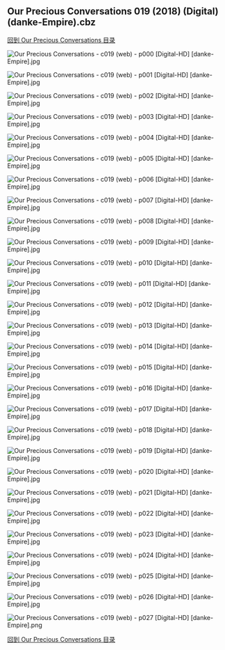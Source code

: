 ## Our Precious Conversations 019 (2018) (Digital) (danke-Empire).cbz


[回到 Our Precious Conversations 目录](https://github.com/alicewish/markdown/blob/master/series/Our-Precious-Conversations.md)


![Our Precious Conversations - c019 (web) - p000 [Digital-HD] [danke-Empire].jpg](https://wx1.sinaimg.cn/large/6a9fdecagy1fpude9ivxjj21j82cw1kx.jpg)

![Our Precious Conversations - c019 (web) - p001 [Digital-HD] [danke-Empire].jpg](https://wx1.sinaimg.cn/large/6a9fdecagy1fpudejnch8j21kt2cw4qq.jpg)

![Our Precious Conversations - c019 (web) - p002 [Digital-HD] [danke-Empire].jpg](https://wx1.sinaimg.cn/large/6a9fdecagy1fpudeqr5xdj21kw2c0qv5.jpg)

![Our Precious Conversations - c019 (web) - p003 [Digital-HD] [danke-Empire].jpg](https://wx1.sinaimg.cn/large/6a9fdecagy1fpudevovuvj21kt2cw1kx.jpg)

![Our Precious Conversations - c019 (web) - p004 [Digital-HD] [danke-Empire].jpg](https://wx1.sinaimg.cn/large/6a9fdecagy1fpudf19rj8j21kl2cwe81.jpg)

![Our Precious Conversations - c019 (web) - p005 [Digital-HD] [danke-Empire].jpg](https://wx1.sinaimg.cn/large/6a9fdecagy1fpudf73elij21kl2cwb29.jpg)

![Our Precious Conversations - c019 (web) - p006 [Digital-HD] [danke-Empire].jpg](https://wx1.sinaimg.cn/large/6a9fdecagy1fpudfc0sptj21kq2cw7wh.jpg)

![Our Precious Conversations - c019 (web) - p007 [Digital-HD] [danke-Empire].jpg](https://wx1.sinaimg.cn/large/6a9fdecagy1fpudfqfntaj21kt2cwe81.jpg)

![Our Precious Conversations - c019 (web) - p008 [Digital-HD] [danke-Empire].jpg](https://wx1.sinaimg.cn/large/6a9fdecagy1fpudfwzg16j21kq2cwu0x.jpg)

![Our Precious Conversations - c019 (web) - p009 [Digital-HD] [danke-Empire].jpg](https://wx1.sinaimg.cn/large/6a9fdecagy1fpudg7m5caj21kt2cwe82.jpg)

![Our Precious Conversations - c019 (web) - p010 [Digital-HD] [danke-Empire].jpg](https://wx1.sinaimg.cn/large/6a9fdecagy1fpudgeisf5j21kq2cwnpd.jpg)

![Our Precious Conversations - c019 (web) - p011 [Digital-HD] [danke-Empire].jpg](https://wx1.sinaimg.cn/large/6a9fdecagy1fpudgkv8mtj21kt2cwqv5.jpg)

![Our Precious Conversations - c019 (web) - p012 [Digital-HD] [danke-Empire].jpg](https://wx1.sinaimg.cn/large/6a9fdecagy1fpudgtb6wlj21kq2cw1ky.jpg)

![Our Precious Conversations - c019 (web) - p013 [Digital-HD] [danke-Empire].jpg](https://wx1.sinaimg.cn/large/6a9fdecagy1fpudh1c126j21kt2cwhdt.jpg)

![Our Precious Conversations - c019 (web) - p014 [Digital-HD] [danke-Empire].jpg](https://wx1.sinaimg.cn/large/6a9fdecagy1fpudh6n26dj21kq2cw7wh.jpg)

![Our Precious Conversations - c019 (web) - p015 [Digital-HD] [danke-Empire].jpg](https://wx1.sinaimg.cn/large/6a9fdecagy1fpudhcak45j21kt2cwhdt.jpg)

![Our Precious Conversations - c019 (web) - p016 [Digital-HD] [danke-Empire].jpg](https://wx1.sinaimg.cn/large/6a9fdecagy1fpudhigxemj21kq2cw7wh.jpg)

![Our Precious Conversations - c019 (web) - p017 [Digital-HD] [danke-Empire].jpg](https://wx1.sinaimg.cn/large/6a9fdecagy1fpudhp29zvj21kt2cwnpd.jpg)

![Our Precious Conversations - c019 (web) - p018 [Digital-HD] [danke-Empire].jpg](https://wx1.sinaimg.cn/large/6a9fdecagy1fpudhwxklcj21kq2cwhdt.jpg)

![Our Precious Conversations - c019 (web) - p019 [Digital-HD] [danke-Empire].jpg](https://wx1.sinaimg.cn/large/6a9fdecagy1fpudi3t8rzj21kt2cwqv5.jpg)

![Our Precious Conversations - c019 (web) - p020 [Digital-HD] [danke-Empire].jpg](https://wx1.sinaimg.cn/large/6a9fdecagy1fpudiawt7pj21kq2cwhdt.jpg)

![Our Precious Conversations - c019 (web) - p021 [Digital-HD] [danke-Empire].jpg](https://wx1.sinaimg.cn/large/6a9fdecagy1fpudinn1pkj21kt2cwb2a.jpg)

![Our Precious Conversations - c019 (web) - p022 [Digital-HD] [danke-Empire].jpg](https://wx1.sinaimg.cn/large/6a9fdecagy1fpudisvkpsj21kq2cw1kx.jpg)

![Our Precious Conversations - c019 (web) - p023 [Digital-HD] [danke-Empire].jpg](https://wx1.sinaimg.cn/large/6a9fdecagy1fpudj04imej21kt2cwb29.jpg)

![Our Precious Conversations - c019 (web) - p024 [Digital-HD] [danke-Empire].jpg](https://wx1.sinaimg.cn/large/6a9fdecagy1fpudj7pl5kj21kq2cw7wh.jpg)

![Our Precious Conversations - c019 (web) - p025 [Digital-HD] [danke-Empire].jpg](https://wx1.sinaimg.cn/large/6a9fdecagy1fpudjezhxqj21kt2cw4qp.jpg)

![Our Precious Conversations - c019 (web) - p026 [Digital-HD] [danke-Empire].jpg](https://wx1.sinaimg.cn/large/6a9fdecagy1fpudjmlqiej21kq2cw7wh.jpg)

![Our Precious Conversations - c019 (web) - p027 [Digital-HD] [danke-Empire].png](https://wx1.sinaimg.cn/large/6a9fdecagy1fpudjo8k9aj21kq2cw0q0.jpg)

[回到 Our Precious Conversations 目录](https://github.com/alicewish/markdown/blob/master/series/Our-Precious-Conversations.md)

